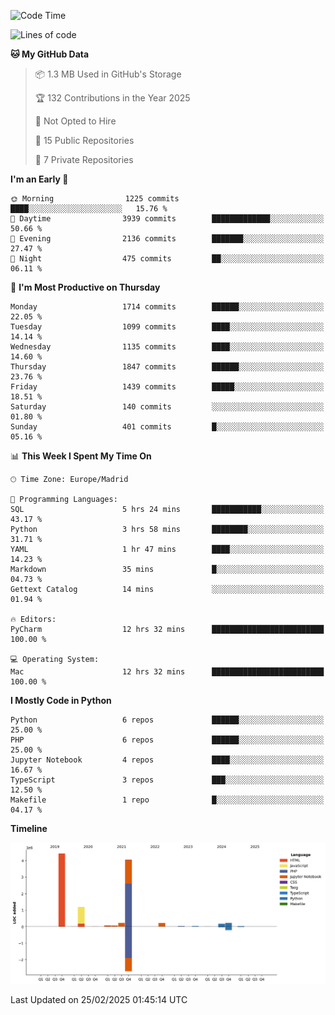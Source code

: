 <!--START_SECTION:waka-->
![Code Time](http://img.shields.io/badge/Code%20Time-669%20hrs%2019%20mins-blue)

![Lines of code](https://img.shields.io/badge/From%20Hello%20World%20I%27ve%20Written-10.8%20million%20lines%20of%20code-blue)

**🐱 My GitHub Data** 

> 📦 1.3 MB Used in GitHub's Storage 
 > 
> 🏆 132 Contributions in the Year 2025
 > 
> 🚫 Not Opted to Hire
 > 
> 📜 15 Public Repositories 
 > 
> 🔑 7 Private Repositories 
 > 
**I'm an Early 🐤** 

```text
🌞 Morning                1225 commits        ████░░░░░░░░░░░░░░░░░░░░░   15.76 % 
🌆 Daytime                3939 commits        █████████████░░░░░░░░░░░░   50.66 % 
🌃 Evening                2136 commits        ███████░░░░░░░░░░░░░░░░░░   27.47 % 
🌙 Night                  475 commits         ██░░░░░░░░░░░░░░░░░░░░░░░   06.11 % 
```
📅 **I'm Most Productive on Thursday** 

```text
Monday                   1714 commits        ██████░░░░░░░░░░░░░░░░░░░   22.05 % 
Tuesday                  1099 commits        ████░░░░░░░░░░░░░░░░░░░░░   14.14 % 
Wednesday                1135 commits        ████░░░░░░░░░░░░░░░░░░░░░   14.60 % 
Thursday                 1847 commits        ██████░░░░░░░░░░░░░░░░░░░   23.76 % 
Friday                   1439 commits        █████░░░░░░░░░░░░░░░░░░░░   18.51 % 
Saturday                 140 commits         ░░░░░░░░░░░░░░░░░░░░░░░░░   01.80 % 
Sunday                   401 commits         █░░░░░░░░░░░░░░░░░░░░░░░░   05.16 % 
```


📊 **This Week I Spent My Time On** 

```text
🕑︎ Time Zone: Europe/Madrid

💬 Programming Languages: 
SQL                      5 hrs 24 mins       ███████████░░░░░░░░░░░░░░   43.17 % 
Python                   3 hrs 58 mins       ████████░░░░░░░░░░░░░░░░░   31.71 % 
YAML                     1 hr 47 mins        ████░░░░░░░░░░░░░░░░░░░░░   14.23 % 
Markdown                 35 mins             █░░░░░░░░░░░░░░░░░░░░░░░░   04.73 % 
Gettext Catalog          14 mins             ░░░░░░░░░░░░░░░░░░░░░░░░░   01.94 % 

🔥 Editors: 
PyCharm                  12 hrs 32 mins      █████████████████████████   100.00 % 

💻 Operating System: 
Mac                      12 hrs 32 mins      █████████████████████████   100.00 % 
```

**I Mostly Code in Python** 

```text
Python                   6 repos             ██████░░░░░░░░░░░░░░░░░░░   25.00 % 
PHP                      6 repos             ██████░░░░░░░░░░░░░░░░░░░   25.00 % 
Jupyter Notebook         4 repos             ████░░░░░░░░░░░░░░░░░░░░░   16.67 % 
TypeScript               3 repos             ███░░░░░░░░░░░░░░░░░░░░░░   12.50 % 
Makefile                 1 repo              █░░░░░░░░░░░░░░░░░░░░░░░░   04.17 % 
```



**Timeline**

![Lines of Code chart](https://raw.githubusercontent.com/danisoronellas/danisoronellas/main/assets/bar_graph.png)


 Last Updated on 25/02/2025 01:45:14 UTC
<!--END_SECTION:waka-->
